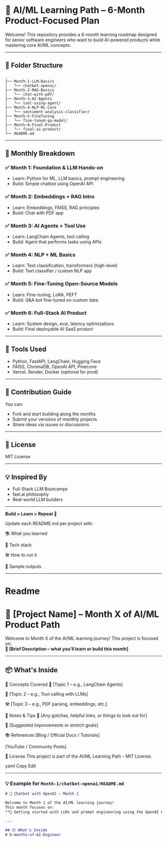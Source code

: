 # 🎯 AI/ML Learning Path – 6-Month Product-Focused Plan

Welcome! This repository provides a 6-month learning roadmap designed for senior software engineers who want to build AI-powered products while mastering core AI/ML concepts.

---

## 📁 Folder Structure

```
.
├── Month-1-LLM-Basics
│   └── chatbot-openai/
├── Month-2-RAG-Basics
│   └── chat-with-pdf/
├── Month-3-AI-Agents
│   └── tool-using-agent/
├── Month-4-NLP-ML-Core
│   └── sentiment-analysis-classifier/
├── Month-5-FineTuning
│   └── fine-tuned-qa-model/
├── Month-6-Final-Product
│   └── final-ai-product/
└── README.md
```

---

## 📆 Monthly Breakdown

### ✅ Month 1: Foundation & LLM Hands-on
- Learn: Python for ML, LLM basics, prompt engineering
- Build: Simple chatbot using OpenAI API

### ✅ Month 2: Embeddings + RAG Intro
- Learn: Embeddings, FAISS, RAG principles
- Build: Chat with PDF app

### ✅ Month 3: AI Agents + Tool Use
- Learn: LangChain Agents, tool calling
- Build: Agent that performs tasks using APIs

### ✅ Month 4: NLP + ML Basics
- Learn: Text classification, transformers (high-level)
- Build: Text classifier / custom NLP app

### ✅ Month 5: Fine-Tuning Open-Source Models
- Learn: Fine-tuning, LoRA, PEFT
- Build: Q&A bot fine-tuned on custom data

### ✅ Month 6: Full-Stack AI Product
- Learn: System design, eval, latency optimizations
- Build: Final deployable AI SaaS product

---

## 🧰 Tools Used
- Python, FastAPI, LangChain, Hugging Face
- FAISS, ChromaDB, OpenAI API, Pinecone
- Vercel, Render, Docker (optional for prod)

---

## 🧭 Contribution Guide
You can:
- Fork and start building along the months
- Submit your versions of monthly projects
- Share ideas via issues or discussions

---

## 📜 License
MIT License

---

## 💡 Inspired By
- Full-Stack LLM Bootcamps
- fast.ai philosophy
- Real-world LLM builders

---

**Build > Learn > Repeat 🔁**

Update each README.md per project with:

📚 What you learned

🔧 Tech stack

🛠 How to run it

🤖 Sample outputs



---


# Readme

# 🚀 [Project Name] – Month X of AI/ML Product Path

Welcome to Month X of the AI/ML learning journey! This project is focused on:  
**🧠 [Brief Description – what you'll learn or build this month]**

---

## 📦 What's Inside


🧠 Concepts Covered
📘 [Topic 1 – e.g., LangChain Agents]

🧩 [Topic 2 – e.g., Tool calling with LLMs]

🛠 [Topic 3 – e.g., PDF parsing, embeddings, etc.]

💬 Notes & Tips
📌 [Any gotchas, helpful links, or things to look out for]

🧠 [Suggested improvements or stretch goals]

📚 References
[Blog / Official Docs / Tutorials]

[YouTube / Community Posts]

🪪 License
This project is part of the AI/ML Learning Path – MIT License.

yaml
Copy
Edit

---

### 💡 Example for `Month-1/chatbot-openai/README.md`

```markdown
# 🚀 Chatbot with OpenAI – Month 1

Welcome to Month 1 of the AI/ML learning journey!  
This month focuses on:  
**🧠 Getting started with LLMs and prompt engineering using the OpenAI API.**

---

## 📦 What's Inside
# 6-months-of-AI-Engineer
